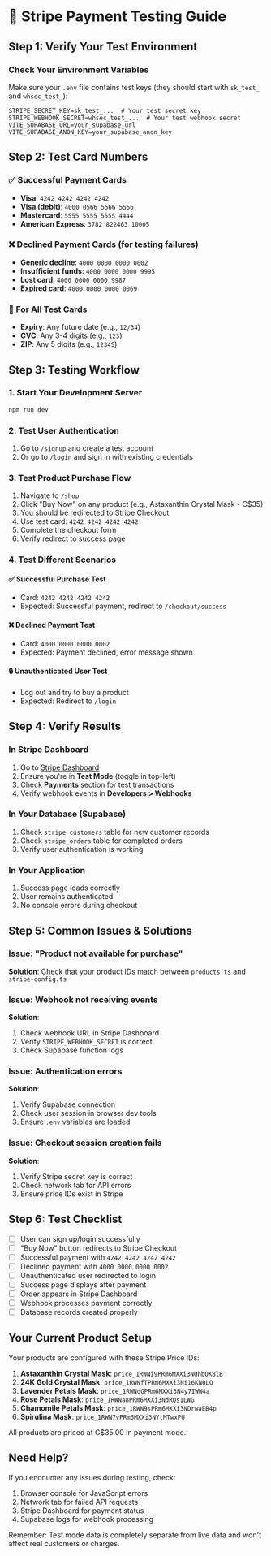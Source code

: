 # 🧪 Stripe Payment Testing Guide

## Step 1: Verify Your Test Environment

### Check Your Environment Variables
Make sure your `.env` file contains test keys (they should start with `sk_test_` and `whsec_test_`):

```env
STRIPE_SECRET_KEY=sk_test_...  # Your test secret key
STRIPE_WEBHOOK_SECRET=whsec_test_...  # Your test webhook secret
VITE_SUPABASE_URL=your_supabase_url
VITE_SUPABASE_ANON_KEY=your_supabase_anon_key
```

## Step 2: Test Card Numbers

### ✅ Successful Payment Cards
- **Visa**: `4242 4242 4242 4242`
- **Visa (debit)**: `4000 0566 5566 5556`
- **Mastercard**: `5555 5555 5555 4444`
- **American Express**: `3782 822463 10005`

### ❌ Declined Payment Cards (for testing failures)
- **Generic decline**: `4000 0000 0000 0002`
- **Insufficient funds**: `4000 0000 0000 9995`
- **Lost card**: `4000 0000 0000 9987`
- **Expired card**: `4000 0000 0000 0069`

### 📝 For All Test Cards
- **Expiry**: Any future date (e.g., `12/34`)
- **CVC**: Any 3-4 digits (e.g., `123`)
- **ZIP**: Any 5 digits (e.g., `12345`)

## Step 3: Testing Workflow

### 1. Start Your Development Server
```bash
npm run dev
```

### 2. Test User Authentication
1. Go to `/signup` and create a test account
2. Or go to `/login` and sign in with existing credentials

### 3. Test Product Purchase Flow
1. Navigate to `/shop`
2. Click "Buy Now" on any product (e.g., Astaxanthin Crystal Mask - C$35)
3. You should be redirected to Stripe Checkout
4. Use test card: `4242 4242 4242 4242`
5. Complete the checkout form
6. Verify redirect to success page

### 4. Test Different Scenarios

#### ✅ Successful Purchase Test
- Card: `4242 4242 4242 4242`
- Expected: Successful payment, redirect to `/checkout/success`

#### ❌ Declined Payment Test
- Card: `4000 0000 0000 0002`
- Expected: Payment declined, error message shown

#### 🔒 Unauthenticated User Test
- Log out and try to buy a product
- Expected: Redirect to `/login`

## Step 4: Verify Results

### In Stripe Dashboard
1. Go to [Stripe Dashboard](https://dashboard.stripe.com/test/payments)
2. Ensure you're in **Test Mode** (toggle in top-left)
3. Check **Payments** section for test transactions
4. Verify webhook events in **Developers > Webhooks**

### In Your Database (Supabase)
1. Check `stripe_customers` table for new customer records
2. Check `stripe_orders` table for completed orders
3. Verify user authentication is working

### In Your Application
1. Success page loads correctly
2. User remains authenticated
3. No console errors during checkout

## Step 5: Common Issues & Solutions

### Issue: "Product not available for purchase"
**Solution**: Check that your product IDs match between `products.ts` and `stripe-config.ts`

### Issue: Webhook not receiving events
**Solution**: 
1. Check webhook URL in Stripe Dashboard
2. Verify `STRIPE_WEBHOOK_SECRET` is correct
3. Check Supabase function logs

### Issue: Authentication errors
**Solution**:
1. Verify Supabase connection
2. Check user session in browser dev tools
3. Ensure `.env` variables are loaded

### Issue: Checkout session creation fails
**Solution**:
1. Verify Stripe secret key is correct
2. Check network tab for API errors
3. Ensure price IDs exist in Stripe

## Step 6: Test Checklist

- [ ] User can sign up/login successfully
- [ ] "Buy Now" button redirects to Stripe Checkout
- [ ] Successful payment with `4242 4242 4242 4242`
- [ ] Declined payment with `4000 0000 0000 0002`
- [ ] Unauthenticated user redirected to login
- [ ] Success page displays after payment
- [ ] Order appears in Stripe Dashboard
- [ ] Webhook processes payment correctly
- [ ] Database records created properly

## Your Current Product Setup

Your products are configured with these Stripe Price IDs:
1. **Astaxanthin Crystal Mask**: `price_1RWNi9PRm6MXXi3NQhbOK8lB`
2. **24K Gold Crystal Mask**: `price_1RWNfTPRm6MXXi3Ni16KN0LO`
3. **Lavender Petals Mask**: `price_1RWNdGPRm6MXXi3N4y7IWW4a`
4. **Rose Petals Mask**: `price_1RWNa8PRm6MXXi3NdRQs1LWG`
5. **Chamomile Petals Mask**: `price_1RWN9sPRm6MXXi3NDrwaEB4p`
6. **Spirulina Mask**: `price_1RWN7vPRm6MXXi3NYtMTwxPU`

All products are priced at C$35.00 in payment mode.

## Need Help?

If you encounter any issues during testing, check:
1. Browser console for JavaScript errors
2. Network tab for failed API requests
3. Stripe Dashboard for payment status
4. Supabase logs for webhook processing

Remember: Test mode data is completely separate from live data and won't affect real customers or charges.